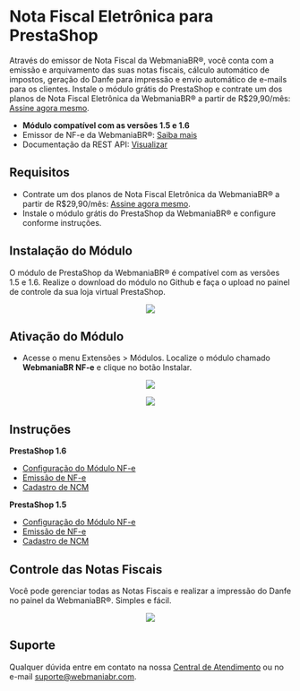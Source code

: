 # Nota Fiscal Eletrônica para PrestaShop

Através do emissor de Nota Fiscal da WebmaniaBR®, você conta com a emissão e arquivamento das suas notas fiscais, cálculo automático de impostos, geração do Danfe para impressão e envio automático de e-mails para os clientes. Instale o módulo grátis do PrestaShop e contrate um dos planos de Nota Fiscal Eletrônica da WebmaniaBR® a partir de R$29,90/mês: [Assine agora mesmo](https://webmaniabr.com/smartsales/nota-fiscal-eletronica/).

- **Módulo compatível com as versões 1.5 e 1.6**
- Emissor de NF-e da WebmaniaBR®: [Saiba mais](https://webmaniabr.com/smartsales/nota-fiscal-eletronica/)
- Documentação da REST API: [Visualizar](https://webmaniabr.com/docs/rest-api-nfe/)

## Requisitos

- Contrate um dos planos de Nota Fiscal Eletrônica da WebmaniaBR® a partir de R$29,90/mês: [Assine agora mesmo](https://webmaniabr.com/smartsales/nota-fiscal-eletronica/).
- Instale o módulo grátis do PrestaShop da WebmaniaBR® e configure conforme instruções.

## Instalação do Módulo

O módulo de PrestaShop da WebmaniaBR® é compatível com as versões 1.5 e 1.6. Realize o download do módulo no Github e faça o upload no painel de controle da sua loja virtual PrestaShop. 

<p align="center">
<img src="https://webmaniabr.com/atendimento/wp-content/uploads/sites/4/2016/06/img_5771a725955f6.png">
</p>

## Ativação do Módulo

- Acesse o menu Extensões > Módulos. Localize o módulo chamado **WebmaniaBR NF-e** e clique no botão Instalar.

<p align="center">
<img src="https://webmaniabr.com/atendimento/wp-content/uploads/sites/4/2016/06/1467066294-aee7d6d4db7dafea269d6414ab320844.png">
</p>

<p align="center">
<img src="https://webmaniabr.com/atendimento/wp-content/uploads/sites/4/2016/06/img_5771a771d14d1.png">
</p>

## Instruções

**PrestaShop 1.6**

- [Configuração do Módulo NF-e](https://webmaniabr.com/atendimento/nfe/prestashop/configuracao-modulo-nfe-prestashop-16/)
- [Emissão de NF-e](https://webmaniabr.com/atendimento/nfe/prestashop/emissao-de-nfe-prestashop-16/)
- [Cadastro de NCM](https://webmaniabr.com/atendimento/nfe/prestashop/cadastro-de-ncm-prestashop-16/)

**PrestaShop 1.5**

- [Configuração do Módulo NF-e](https://webmaniabr.com/atendimento/nfe/prestashop/configuracao-modulo-nfe-prestashop-15/)
- [Emissão de NF-e](https://webmaniabr.com/atendimento/nfe/prestashop/emissao-de-nfe-prestashop-15/)
- [Cadastro de NCM](https://webmaniabr.com/atendimento/nfe/prestashop/cadastro-de-ncm-prestashop-15/)
 
## Controle das Notas Fiscais

Você pode gerenciar todas as Notas Fiscais e realizar a impressão do Danfe no painel da WebmaniaBR®. Simples e fácil.

<p align="center">
<img src="https://webmaniabr.com/wp-content/themes/wmbr/img/nf07.jpg">
</p>

## Suporte

Qualquer dúvida entre em contato na nossa [Central de Atendimento](https://webmaniabr.com/atendimento/) ou no e-mail suporte@webmaniabr.com.
